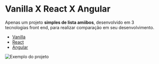 # Vanilla X React X Angular

Apenas um projeto **simples de lista amiibos**, desenvolvido em 3 tecnologias front end,
para realizar comparação em seu desenvolvimento.

- [Vanilla](https://github.com/diegodsgarcia/amiibo-web/tree/master/vanilla)
- [React](https://github.com/diegodsgarcia/amiibo-web/tree/master/react)
- [Angular](https://github.com/diegodsgarcia/amiibo-web/tree/master/angular)

![Exemplo do projeto](example.gif)
